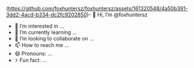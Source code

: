 (https://github.com/foxhuntersz/foxhuntersz/assets/161320548/4a50b391-3dd2-4acd-b334-dc2fc9202850)- 👋 Hi, I’m @foxhuntersz
- 👀 I’m interested in ...
- 🌱 I’m currently learning ...
- 💞️ I’m looking to collaborate on ...
- 📫 How to reach me ...
- 😄 Pronouns: ...
- ⚡ Fun fact: ...

<!---
foxhuntersz/foxhuntersz is a ✨ special ✨ repository because its `README.md` (this file) appears on your GitHub profile.
You can click the Preview link to take a look at your changes.

